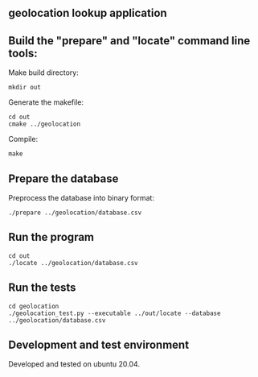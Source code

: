 ## geolocation lookup application
## Build the "prepare" and "locate" command line tools:
Make build directory:
```
mkdir out
```
Generate the makefile:
```
cd out
cmake ../geolocation
```
Compile:
```
make
```
## Prepare the database
Preprocess the database into binary format:
```
./prepare ../geolocation/database.csv
```
## Run the program
```
cd out
./locate ../geolocation/database.csv
```
## Run the tests
```
cd geolocation
./geolocation_test.py --executable ../out/locate --database ../geolocation/database.csv
```
## Development and test environment
Developed and tested on ubuntu 20.04.
